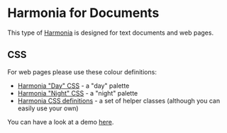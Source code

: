 # Harmonia for Documents

This type of [Harmonia](../) is designed for text documents and web pages.

## CSS

For web pages please use these colour definitions:
* [Harmonia "Day" CSS](./harmonia-day.css) - a "day" palette
* [Harmonia "Night" CSS](./harmonia-night.css) - a "night" palette
* [Harmonia CSS definitions](./harmonia-generic.css) - a set of helper classes (although you can easily use your own)

You can have a look at a demo [here](./demo/demo.html).